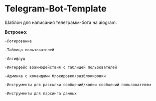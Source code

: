 # Telegram-Bot-Template
Шаблон для написания телеграмм-бота на aiogram.

**Встроено:**

	-Логирование
	
	-Таблица пользователей
	
	-Антифлуд
	
	-Интерфейс взаимодействия с таблицей пользователей
	
	-Админка с командами блокировки/разблокировки
	
	-Инструменты для рассылки сообщений/копии сообщений пользователям
	
	-Инструменты для парсинга данных
	
